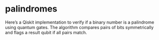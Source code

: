 # palindromes
Here’s a Qiskit implementation to verify if a binary number is a palindrome using quantum gates. The algorithm compares pairs of bits symmetrically and flags a result qubit if all pairs match.
